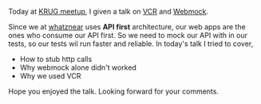 <!--


---
 "Slides : VCR and Webmock"
excerpt: "VCR and webmock"
date: 2014-09-21 00:00:00 IST
updated: 2014-09-21 00:00:00 IST
categories: slides, talks
---

-->
<!DOCTYPE html>
<html>

<head>
  <title>basic-git-workflow</title>
  <meta charset="utf-8">
  <meta name="viewport" content="width=device-width, initial-scale=1.0">

  <link rel="stylesheet" href="./css/bootstrap.css">
  <link rel="stylesheet" href="./css/bootstrap.grid.css">
  <link rel="stylesheet" href="./css/bootstrap.min.css">
  <link rel="stylesheet" href="./css/bootstrap-reboot.min.css">
  <link rel="stylesheet" href="./css/bootstrap.css.map">
  <link rel="stylesheet" href="./css/blog-home.css">
  <link rel="stylesheet" href="./css/prism.css">
  <script async defer src="./css/prism.js"></script>
</head>

<body>

Today at [KRUG meetup](http://krug.github.io/posts/sep-2014-kochi-meetup/),
I given a talk on [VCR](https://github.com/vcr/vcr) and [Webmock](https://github.com/bblimke/webmock).

Since we at [whatznear](http://whatznear.com/) uses **API first** architecture, our web apps are the ones who consume our API first. So we need to mock our API with in our tests, so our tests wil run faster and reliable. In today's talk I tried to cover,

- How to stub http calls
- Why webmock alone didn't worked
- Why we used VCR

<script async class="speakerdeck-embed" data-id="89af89f022080132317f76af556e37c5" data-ratio="1.29456384323641" src="//speakerdeck.com/assets/embed.js"></script>

Hope you enjoyed the talk.
Looking forward for your comments.

